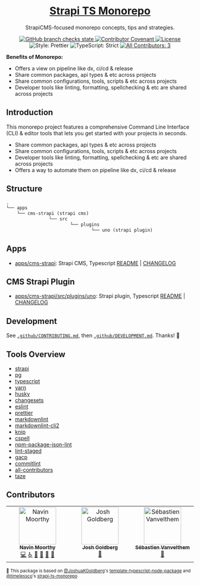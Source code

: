 <div align="center">
	<h1 align="center"><a aria-label="Strapi TS Monorepo" href="https://github.com/timelessco/strapi-ts-monorepo">Strapi TS Monorepo</a></h1>
	<p align="center">StrapiCMS-focused monorepo concepts, tips and strategies.</p>
</div>

<p align="center">
  <a aria-label="Build" href="https://github.com/timelessco/strapi-ts-monorepo/actions?query=workflow%3ACI">
    <img alt="GitHub branch checks state" src="https://img.shields.io/github/checks-status/timelessco/strapi-ts-monorepo/main?label=CI&logo=github&style=flat-square">
  </a>
	<a href="https://github.com/timelessco/strapi-ts-monorepo/blob/main/.github/CODE_OF_CONDUCT.md" target="_blank">
		<img alt="Contributor Covenant" src="https://img.shields.io/badge/code_of_conduct-enforced-21bb42" />
	</a>
  <a aria-label="License" href="https://github.com/timelessco/strapi-ts-monorepo/blob/main/LICENSE">
    <img alt="License" src="https://img.shields.io/github/license/timelessco/strapi-ts-monorepo?style=flat-quare&labelColor=000000" />
  </a>
	<img alt="Style: Prettier" src="https://img.shields.io/badge/style-prettier-21bb42.svg" />
	<img alt="TypeScript: Strict" src="https://img.shields.io/badge/typescript-strict-21bb42.svg" />
	<a href="#contributors" target="_blank">
		<!-- prettier-ignore-start -->
		<!-- ALL-CONTRIBUTORS-BADGE:START - Do not remove or modify this section -->
		<img alt="All Contributors: 3" src="https://img.shields.io/badge/all_contributors-3-21bb42.svg" />
		<!-- ALL-CONTRIBUTORS-BADGE:END -->
		<!-- prettier-ignore-end -->
	</a>
</p>

**Benefits of Monorepo:**

- Offers a view on pipeline like dx, ci/cd & release
- Share common packages, api types & etc across projects
- Share common configurations, tools, scripts & etc across projects
- Developer tools like linting, formatting, spellchecking & etc are shared across projects

## Introduction

This monorepo project features a comprehensive Command Line Interface (CLI) & editor tools that lets you get started with your projects in seconds.

- Share common packages, api types & etc across projects
- Share common configurations, tools, scripts & etc across projects
- Developer tools like linting, formatting, spellchecking & etc are shared across projects
- Offers a way to automate them on pipeline like dx, ci/cd & release

## Structure

```txt
.
└── apps
   	└── cms-strapi (strapi cms)
				└── src
						└── plugins
								└── uno (strapi plugin)

```

## Apps

- [apps/cms-strapi](./apps/cms-strapi): Strapi CMS, Typescript [README](./apps/cms-strapi/README.md) | [CHANGELOG](./apps/cms-strapi/CHANGELOG.md)

## CMS Strapi Plugin

- [apps/cms-strapi/src/plugins/uno](./apps/cms-strapi/src/plugins/uno): Strapi plugin, Typescript [README](./apps/cms-strapi/src/plugins/uno/README.md) | [CHANGELOG](./apps/cms-strapi/src/plugins/uno/CHANGELOG.md)

## Development

See [`.github/CONTRIBUTING.md`](./.github/CONTRIBUTING.md), then
[`.github/DEVELOPMENT.md`](./.github/DEVELOPMENT.md). Thanks! 💖

## Tools Overview

- [strapi](https://github.com/strapi/strapi)
- [pg](https://www.postgresql.org/)
- [typescript](https://github.com/microsoft/TypeScript)
- [yarn](https://github.com/yarnpkg/berry)
- [husky](https://github.com/typicode/husky)
- [changesets](https://github.com/changesets/changesets)
- [eslint](https://github.com/eslint/eslint)
- [prettier](https://github.com/prettier/prettier)
- [markdownlint](https://github.com/DavidAnson/markdownlint)
- [markdownlint-cli2](https://github.com/DavidAnson/markdownlint-cli2)
- [knip](https://github.com/webpro/knip)
- [cspell](https://github.com/streetsidesoftware/cspell)
- [npm-package-json-lint](https://github.com/tclindner/npm-package-json-lint)
- [lint-staged](https://github.com/okonet/lint-staged)
- [gacp](https://github.com/vivaxy/gacp)
- [commitlint](https://github.com/conventional-changelog/commitlint)
- [all-contributors](https://github.com/all-contributors/all-contributors)
- [taze](https://github.com/antfu/taze)

## Contributors

<!-- spellchecker: disable -->
<!-- ALL-CONTRIBUTORS-LIST:START - Do not remove or modify this section -->
<!-- prettier-ignore-start -->
<!-- markdownlint-disable -->
<table>
  <tbody>
    <tr>
      <td align="center" valign="top" width="14.28%"><a href="https://navinmoorthy.me/"><img src="https://avatars.githubusercontent.com/u/39694575?v=4?s=100" width="100px;" alt="Navin Moorthy"/><br /><sub><b>Navin Moorthy</b></sub></a><br /><a href="https://github.com/timelessco/strapi-ts-monorepo/commits?author=navin-moorthy" title="Code">💻</a> <a href="#a11y-navin-moorthy" title="Accessibility">️️️️♿️</a> <a href="https://github.com/timelessco/strapi-ts-monorepo/commits?author=navin-moorthy" title="Documentation">📖</a> <a href="#design-navin-moorthy" title="Design">🎨</a> <a href="#ideas-navin-moorthy" title="Ideas, Planning, & Feedback">🤔</a> <a href="#maintenance-navin-moorthy" title="Maintenance">🚧</a></td>
      <td align="center" valign="top" width="14.28%"><a href="http://www.joshuakgoldberg.com"><img src="https://avatars.githubusercontent.com/u/3335181?v=4?s=100" width="100px;" alt="Josh Goldberg"/><br /><sub><b>Josh Goldberg</b></sub></a><br /><a href="#tool-JoshuaKGoldberg" title="Tools">🔧</a></td>
      <td align="center" valign="top" width="14.28%"><a href="https://github.com/timelessco"><img src="https://avatars.githubusercontent.com/u/259798?v=4?s=100" width="100px;" alt="Sébastien Vanvelthem"/><br /><sub><b>Sébastien Vanvelthem</b></sub></a><br /><a href="#tool-timelessco" title="Tools">🔧</a></td>
    </tr>
  </tbody>
</table>

<!-- markdownlint-restore -->
<!-- prettier-ignore-end -->

<!-- ALL-CONTRIBUTORS-LIST:END -->
<!-- spellchecker: enable -->

<!-- You can remove this notice if you don't want it 🙂 no worries! -->

<sub> 💙 This package is based on
[@JoshuaKGoldberg](https://github.com/JoshuaKGoldberg)'s
[template-typescript-node-package](https://github.com/JoshuaKGoldberg/template-typescript-node-package)
and [@timelessco](https://github.com/timelessco)'s
[strapi-ts-monorepo](https://github.com/timelessco/strapi-ts-monorepo)<sub>
